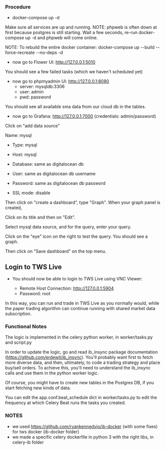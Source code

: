 ### Procedure

- docker-compose up -d

Make sure all services are up and running.
NOTE: phpweb is often down at first because postgres is still starting. Wait a few seconds,
re-run docker-compose up -d and phpweb will come online.

NOTE: To rebuild the entire docker container:
docker-compose up --build --force-recreate --no-deps -d

- now go to Flower UI:  http://127.0.0.1:5010

You should see a few failed tasks (which we haven't scheduled yet)

- now go to phpmyadmin UI: http://127.0.0.1:8080
  - server: mysqldb:3306
  - user: admin
  - pwd: password

You should see all available sma data from our cloud db in the tables.

- now go to Grafana: http://127.0.0.1:7000  (credentials: admin/password)

Click on "add data source"

Name: mysql

- Type: mysql

- Host: mysql

- Database: same as digitalocean db 

- User: same as digitalocean db username

- Password: same as digitalocean db password

- SSL mode: disable

Then click on "create a dashboard", type "Graph". When your graph panel is created,

Click on its title and then on "Edit".

Select mysql data source, and for the query, enter your query. 

Click on the "eye" icon on the right to test the query. You should see a graph.

Then click on "Save dashboard" on the top menu.



## Login to TWS Live
- You should now be able to login to TWS Live using VNC Viewer:

  - Remote Host Connection:   http://127.0.0.1:5904
  - Password:   root

In this way, you can run and trade in TWS Live as you normally would, while the paper trading algorithm can continue running with shared market data 
subscription.


### Functional Notes

The logic is implemented in the celery python worker, in worker/tasks.py and script.py

In order to update the logic, go and read ib_insync package documentation (https://github.com/erdewit/ib_insync). You'll probably want first to fetch more diverse data, and then, ultimately,
to code a trading strategy and place buy/sell orders. To achieve this, you'll need to understand the ib_insync calls and use them in the python worker logic.

Of course, you might have to create new tables in the Postgres DB, if you start fetching new kinds of data.

You can edit the app.conf.beat_schedule dict in worker/tasks.py to edit the frequency at which
Celery Beat runs the tasks you created.


### NOTES

- we used https://github.com/ryankennedyio/ib-docker (with some fixes) for tws docker (ib-docker folder)
- we made a specific celery dockerfile in python 3 with the right libs, in celery-ib folder
